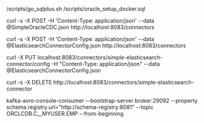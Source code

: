 /scripts/go_sqlplus.sh /scripts/oracle_setup_docker.sql


curl -s -X POST -H 'Content-Type: application/json' --data @SimpleOracleCDC.json http://localhost:8083/connectors

curl -s -X POST -H 'Content-Type: application/json' --data @ElasticsearchConnectorConfig.json http://localhost:8083/connectors


curl -X PUT localhost:8083/connectors/simple-elasticsearch-connector/config -H "Content-Type: application/json" --data @ElasticsearchConnectorConfig.json 

curl -s -X DELETE http://localhost:8083/connectors/simple-elasticsearch-connector

kafka-avro-console-consumer --bootstrap-server broker:29092 --property schema.registry.url="http://schema-registry:8081" --topic ORCLCDB.C__MYUSER.EMP --from-beginning